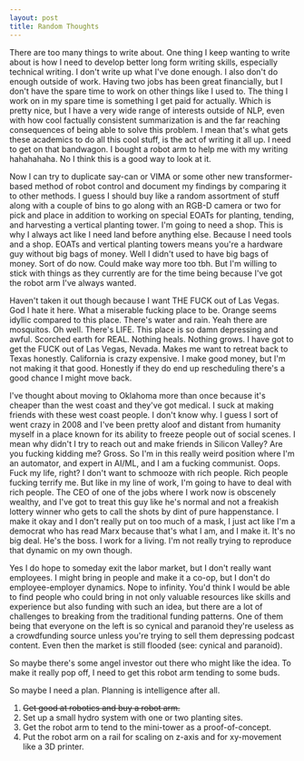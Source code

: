 ```yaml
---
layout: post
title: Random Thoughts
---
```


There are too many things to write about. One thing I keep wanting to write about is how I need to develop better long form writing skills, especially technical writing. I don't write up what I've done enough. I also don't do enough outside of work. Having two jobs has been great financially, but I don't have the spare time to work on other things like I used to. The thing I work on in my spare time is something I get paid for actually. Which is pretty nice, but I have a very wide range of interests outside of NLP, even with how cool factually consistent summarization is and the far reaching consequences of being able to solve this problem. I mean that's what gets these academics to do all this cool stuff, is the act of writing it all up. I need to get on that bandwagon. I bought a robot arm to help me with my writing hahahahaha. No I think this is a good way to look at it.

Now I can try to duplicate say-can or VIMA or some other new transformer-based method of robot control and document my findings by comparing it to other methods. I guess I should buy like a random assortment of stuff along with a couple of bins to go along with an RGB-D camera or two for pick and place in addition to working on special EOATs for planting, tending, and harvesting a vertical planting tower. I'm going to need a shop. This is why I always act like I need land before anything else. Because I need tools and a shop. EOATs and vertical planting towers means you're a hardware guy without big bags of money. Well I didn't used to have big bags of money. Sort of do now. Could make way more too tbh. But I'm willing to stick with things as they currently are for the time being because I've got the robot arm I've always wanted.

Haven't taken it out though because I want THE FUCK out of Las Vegas. God I hate it here. What a miserable fucking place to be. Orange seems idyllic compared to this place. There's water and rain. Yeah there are mosquitos. Oh well. There's LIFE. This place is so damn depressing and awful. Scorched earth for REAL. Nothing heals. Nothing grows. I have got to get the FUCK out of Las Vegas, Nevada. Makes me want to retreat back to Texas honestly. California is crazy expensive. I make good money, but I'm not making it that good. Honestly if they do end up rescheduling there's a good chance I might move back.

I've thought about moving to Oklahoma more than once because it's cheaper than the west coast and they've got medical. I suck at making friends with these west coast people. I don't know why. I guess I sort of went crazy in 2008 and I've been pretty aloof and distant from humanity myself in a place known for its ability to freeze people out of social scenes. I mean why didn't I try to reach out and make friends in Silicon Valley? Are you fucking kidding me? Gross. So I'm in this really weird position where I'm an automator, and expert in AI/ML, and I am a fucking communist. Oops. Fuck my life, right? I don't want to schmooze with rich people. Rich people fucking terrify me. But like in my line of work, I'm going to have to deal with rich people. The CEO of one of the jobs where I work now is obscenely wealthy, and I've got to treat this guy like he's normal and not a freakish lottery winner who gets to call the shots by dint of pure happenstance. I make it okay and I don't really put on too much of a mask, I just act like I'm a democrat who has read Marx because that's what I am, and I make it. It's no big deal. He's the boss. I work for a living. I'm not really trying to reproduce that dynamic on my own though.

Yes I do hope to someday exit the labor market, but I don't really want employees. I might bring in people and make it a co-op, but I don't do employee-employer dynamics. Nope to infinity. You'd think I would be able to find people who could bring in not only valuable resources like skills and experience but also funding with such an idea, but there are a lot of challenges to breaking from the traditional funding patterns. One of them being that everyone on the left is so cynical and paranoid they're useless as a crowdfunding source unless you're trying to sell them depressing podcast content. Even then the market is still flooded (see: cynical and paranoid).

So maybe there's some angel investor out there who might like the idea. To make it really pop off, I need to get this robot arm tending to some buds.

So maybe I need a plan. Planning is intelligence after all.

1. ~~Get good at robotics and buy a robot arm.~~
2. Set up a small hydro system with one or two planting sites.
3. Get the robot arm to tend to the mini-tower as a proof-of-concept.
4. Put the robot arm on a rail for scaling on z-axis and for xy-movement like a 3D printer. 